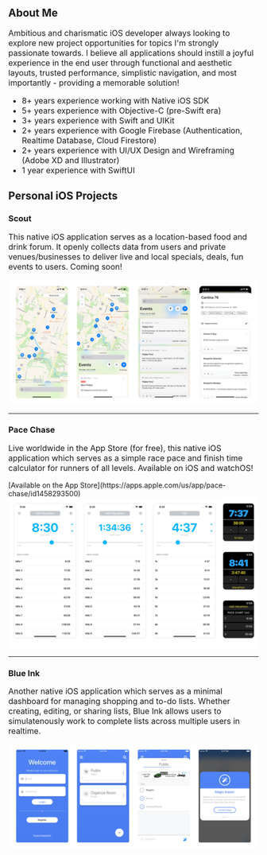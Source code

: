 ## About Me

<p style="font-size:16px">Ambitious and charismatic iOS developer always looking to explore new project opportunities for topics I'm strongly passionate towards. I believe all applications should instill a joyful experience in the end user through functional and aesthetic layouts, trusted performance, simplistic navigation, and most importantly - providing a memorable solution!<p>

<ul style="font-size:16px">
  <li>8+ years experience working with Native iOS SDK</li>
  <li>5+ years experience with Objective-C (pre-Swift era)</li>
  <li>3+ years experience with Swift and UIKit</li>
  <li>2+ years experience with Google Firebase (Authentication, Realtime Database, Cloud Firestore)</li>
  <li>2+ years experience with UI/UX Design and Wireframing (Adobe XD and Illustrator)</li>
  <li>1 year experience with SwiftUI</li>
</ul>

## Personal iOS Projects

### Scout
<p style="font-size:16px">This native iOS application serves as a location-based food and drink forum. It openly collects data from users and private venues/businesses to deliver live and local specials, deals, fun events to users. Coming soon!</p>
<img src="images/Scout@2x.png?raw=true"/>

---
### Pace Chase
<p style="font-size:16px">Live worldwide in the App Store (for free), this native iOS application which serves as a simple race pace and finish time calculator for runners of all levels. Available on iOS and watchOS!</p>
[Available on the App Store](https://apps.apple.com/us/app/pace-chase/id1458293500)
<img src="images/PaceChase@2x.png?raw=true"/>

---
### Blue Ink
<p style="font-size:16px">Another native iOS application which serves as a minimal dashboard for managing shopping and to-do lists. Whether creating, editing, or sharing lists, Blue Ink allows users to simulatenously work to complete lists across multiple users in realtime.</p>
<img src="images/BlueInk@2x.png?raw=true"/>
